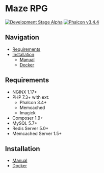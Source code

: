 # Maze RPG
[![Development Stage Alpha](https://img.shields.io/badge/stage-alpha-red.svg)][:alpha:]
[![Phalcon v3.4.4](https://img.shields.io/badge/phalcon-3.4.4-blue.svg)][:phalcon:]

## Navigation

 - [Requirements](#requirements)
 - [Installation](#installation)
   - [Manual](/docs/install/MANUAL.md)
   - [Docker](/docs/install/DOCKER.md)

## Requirements
 - NGINX 1.17+
 - PHP 7.3+ with ext:
    - Phalcon 3.4+
    - Memcached 
    - Imagick 
 - Composer 1.9+
 - MySQL 5.7+
 - Redis Server 5.0+
 - Memcached Server 1.5+
 
## Installation
 - [Manual](/docs/install/MANUAL.md)
 - [Docker](/docs/install/DOCKER.md)

[:alpha:]:     https://github.com/BeMySlaveDarlin/Inaccurate/tree/dev-alpha
[:phalcon:]:   https://github.com/phalcon/cphalcon
[:license:]:   https://github.com/BeMySlaveDarlin/Inaccurate/blob/master/LICENSE.txt
